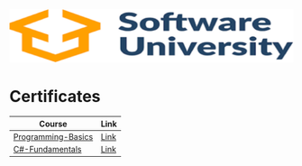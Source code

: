 [![name](https://github.com/rbbozhilov/Software-University/blob/main/Images/images.png)](https://softuni.bg)


# Certificates

| Course | Link |
| --- | --- |
| [Programming-Basics](https://softuni.bg/trainings/3199/programming-basics-with-csharp-january-2021) | [Link](https://softuni.bg/Certificates/Details/88208/b1db1820) |
| [C#-Fundamentals](https://softuni.bg/trainings/3135/csharp-fundamentals-september-2020) | [Link](https://softuni.bg/certificates/details/94183/fff719ad) |

